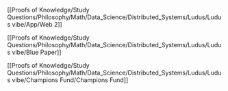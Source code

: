 [[Proofs of Knowledge/Study Questions/Philosophy/Math/Data_Science/Distributed_Systems/Ludus/Ludus vibe/App/Web 2]]

[[Proofs of Knowledge/Study Questions/Philosophy/Math/Data_Science/Distributed_Systems/Ludus/Ludus vibe/Blue Paper]]

[[Proofs of Knowledge/Study Questions/Philosophy/Math/Data_Science/Distributed_Systems/Ludus/Ludus vibe/Champions Fund/Champions Fund]]







